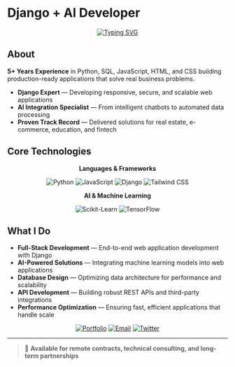 # Django + AI Developer

<div align="center">

[![Typing SVG](https://readme-typing-svg.herokuapp.com?font=Fira+Code&pause=1000&color=00E7FF&center=true&vCenter=true&width=600&lines=Full+Stack+Django+Developer;AI+Integration+Specialist;Building+High-Impact+Web+Apps;Delivering+Business+Results+with+Code)](https://git.io/typing-svg)

</div>

##  About

**5+ Years Experience** in Python, SQL, JavaScript, HTML, and CSS building production-ready applications that solve real business problems.

- **Django Expert** — Developing responsive, secure, and scalable web applications
- **AI Integration Specialist** — From intelligent chatbots to automated data processing
- **Proven Track Record** — Delivered solutions for real estate, e-commerce, education, and fintech

## Core Technologies

<div align="center">

**Languages & Frameworks**

![Python](https://img.shields.io/badge/Python-FFD43B?style=for-the-badge&logo=python&logoColor=blue)
![JavaScript](https://img.shields.io/badge/JavaScript-F7DF1E?style=for-the-badge&logo=javascript&logoColor=black)
![Django](https://img.shields.io/badge/Django-092E20?style=for-the-badge&logo=django&logoColor=green)
![Tailwind CSS](https://img.shields.io/badge/Tailwind_CSS-38B2AC?style=for-the-badge&logo=tailwind-css&logoColor=white)

**AI & Machine Learning**

![Scikit-Learn](https://img.shields.io/badge/Scikit--Learn-F7931E?style=for-the-badge&logo=scikit-learn&logoColor=white)
![TensorFlow](https://img.shields.io/badge/TensorFlow-FF6F00?style=for-the-badge&logo=tensorflow&logoColor=white)

</div>

## What I Do

- **Full-Stack Development** — End-to-end web application development with Django
- **AI-Powered Solutions** — Integrating machine learning models into web applications
- **Database Design** — Optimizing data architecture for performance and scalability
- **API Development** — Building robust REST APIs and third-party integrations
- **Performance Optimization** — Ensuring fast, efficient applications that handle scale



<div align="center">

[![Portfolio](https://img.shields.io/badge/Portfolio-FF5722?style=for-the-badge&logo=todoist&logoColor=white)](https://elitesamttech.co.ke)
[![Email](https://img.shields.io/badge/Email-D14836?style=for-the-badge&logo=gmail&logoColor=white)](mailto:fideleliudclimax@gmail.com)
[![Twitter](https://img.shields.io/badge/Twitter-1DA1F2?style=for-the-badge&logo=twitter&logoColor=white)](https://twitter.com/_fideleliud_)

</div>

---

> 💼 **Available for remote contracts, technical consulting, and long-term partnerships**
